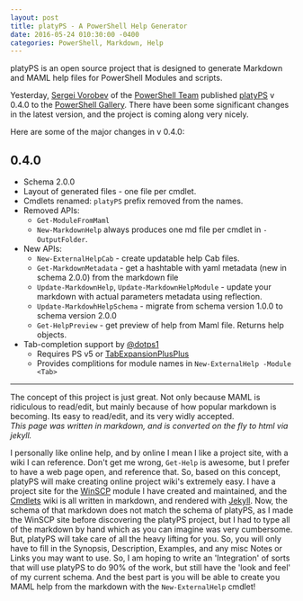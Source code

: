 ```yaml
---
layout: post
title: platyPS - A PowerShell Help Generator
date: 2016-05-24 010:30:00 -0400
categories: PowerShell, Markdown, Help
---
```


platyPS is an open source project that is designed to generate Markdown and MAML help files for PowerShell Modules and scripts.

Yesterday, [Sergei Vorobev](https://github.com/vors) of the [PowerShell Team](https://github.com/PowerShell) published [platyPS](https://github.com/vors) v 0.4.0 to the [PowerShell Gallery](https://www.powershellgallery.com/packages/platyPS/).
There have been some significant changes in the latest version, and the project is coming along very nicely.

Here are some of the major changes in v 0.4.0:

## 0.4.0

*   Schema 2.0.0
*   Layout of generated files - one file per cmdlet.
*   Cmdlets renamed: `platyPS` prefix removed from the names.
*   Removed APIs:
    -   `Get-ModuleFromMaml`
    -   `New-MarkdownHelp` always produces one md file per cmdlet in `-OutputFolder`.
*   New APIs:    
    -   `New-ExternalHelpCab` - create updatable help Cab files.
    -   `Get-MarkdownMetadata` - get a hashtable with yaml metadata (new in schema 2.0.0) from the markdown file
    -   `Update-MarkdownHelp`, `Update-MarkdownHelpModule` - update your markdown with actual parameters metadata using reflection. 
    -   `Update-MarkdowhHelpSchema` - migrate from schema version 1.0.0 to schema version 2.0.0
    -   `Get-HelpPreview` - get preview of help from Maml file. Returns help objects.
*   Tab-completion support by [@dotps1](https://github.com/dotps1)
    -    Requires PS v5 or [TabExpansionPlusPlus](https://github.com/lzybkr/TabExpansionPlusPlus)
    -    Provides complitions for module names in `New-ExternalHelp -Module <Tab>`

---
    
The concept of this project is just great.  Not only because MAML is ridiculous to read/edit, but mainly because of how popular markdown is becoming.  Its easy to read/edit, and its very widly accepted.  
_This page was written in markdown, and is converted on the fly to html via jekyll._

I personally like online help, and by online I mean I like a project site, with a wiki I can reference.  Don't get me wrong, `Get-Help` is awesome, but I prefer to have a web page open, and reference that.  So, based on this concept, platyPS will make creating online project wiki's extremely easy.  I have a project site for the [WinSCP](https://winscp.net) module I have created and maintained, and the [Cmdlets](http://dotps1.github.io/WinSCP/cmdlets.html) wiki is all written in markdown, and rendered with [Jekyll](https://jekyllrb.com/).  Now, the schema of that markdown does not match the schema of platyPS, as I made the WinSCP site before discovering the platyPS project, but I had to type all of the markdown by hand which as you can imagine was very cumbersome.  But, platyPS will take care of all the heavy lifting for you.  So, you will only have to fill in the Synopsis, Description, Examples, and any misc Notes or Links you may want to use. So, I am hoping to write an 'Integration' of sorts that will use platyPS to do 90% of the work, but still have the 'look and feel' of my current schema.  And the best part is you will be able to create you MAML help from the markdown with the `New-ExternalHelp` cmdlet!